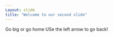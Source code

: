 ```yaml
---
Layout: slide
title: "Welcome to our second slide"
---
```

Go big or go home
USe the left arrow to go back!
